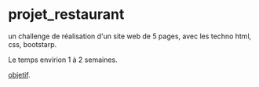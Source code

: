 # projet_restaurant

un challenge de réalisation d'un site web de 5 pages,
avec les techno html, css, bootstarp.

Le temps envirion 1 à 2 semaines.

[objetif](https://github.com/becodeorg/Johnson2/tree/master/projets/Restaurant_Bootstrap).
